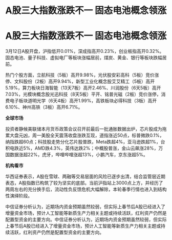# A股三大指数涨跌不一 固态电池概念领涨

# A股三大指数涨跌不一 固态电池概念领涨

3月12日A股开盘，沪指低开0.01%，深成指高开0.23%，创业板指高开0.32%。固态电池、量子科技、虚拟电厂等板块涨幅居前，煤炭、黄金、银行等板块跌幅居前。

热门个股方面，立航科技（5板）高开9.98%，光伏股安彩高科（5板）竞价涨停、文科股份（2板）高开9.94%，新型工业化概念股艾艾精工（5板）高开5.19%，算力板块日海智能（13天7板）高开2.46%、川润股份（6天5板）高开7.03%，光模块概念股光迅科技（8天5板）平开、铭普光磁（2板）竞价涨停，消费电子板块道明光学（6天4板）高开1.99%，高铁板块必得科技（3板）高开6.10%、神州高铁（3板）高开6.71%。

**全球市场**

投资者静候美联储本月货币政策会议召开前最后一批通胀数据出炉，芯片股成为拖累大盘元凶，周一美股全天震荡收盘涨跌互现，道指涨近50点，标普微跌0.1%，纳指跌超60点；科技股走势分化芯片股普跌，Meta跌超4%，亚马逊跌超1%，台积电跌近5%，AMD跌4.3%，英伟达跌2%；中概股普涨，金山云飙涨28%，万国数据涨超22%，虎牙，哔哩哔哩涨超13%，小鹏汽车，京东涨超5%。

**机构看市**

华西证券表示，A股在雪球、两融等交易层面的风险已逐步出清，结合监管层近期表态，A股指数已构筑了较为坚实的底部。当前沪指站上3000点上方，并经历了两周左右的充分换手后，流动性负反馈危机大幅解除，本轮春季行情也进入到结构性演绎阶段。

中信证券分析认为，近期场内资金预期虽然较弱，但实际上春节后A股已经进入了增量资金市场，预计人工智能等新质生产力相关主题或持续活跃，红利资产仍然是配置型资金的主要方向。中信证券分析认为，近期场内资金预期虽然较弱，但实际上春节后A股已经进入了增量资金市场，预计人工智能等新质生产力相关主题或持续活跃，红利资产仍然是配置型资金的主要方向。


